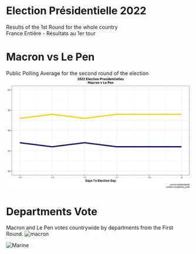 # Election Présidentielle 2022
Results of the 1st Round for the whole country<br>
France Entière - Résultats au 1er tour 

# Macron vs Le Pen
Public Polling Average for the second round of the election
![polls](/files/MaLe.png)
# Departments Vote
Macron and Le Pen votes countrywide by departments from the First Round.
![macron](/files/macronvote.png) 

![Marine](/files/marinevote.png) 
